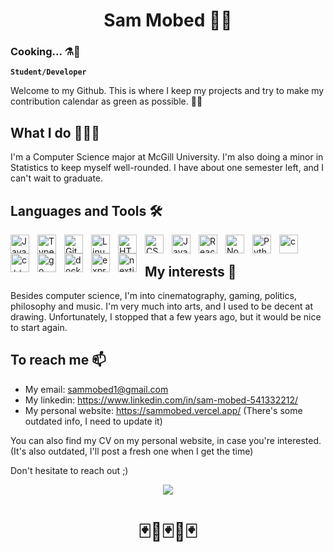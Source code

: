 <h1 align="center"><b>Sam Mobed 🏂🏽 </b></h1>

### Cooking... ⚗️🧪
**`Student/Developer`**

Welcome to my Github. This is where I keep my projects and try to make my contribution calendar as green as possible. 🧑🏽

## What I do 👨🏽‍💻
<p>I'm a Computer Science major at McGill University. I'm also doing a minor in Statistics to keep myself well-rounded. I have about one semester left, and I can't wait to graduate.</p>

## Languages and Tools 🛠

<img align="left" alt="Java" width="30px" style="padding-right:10px;" src="https://cdn.jsdelivr.net/gh/devicons/devicon/icons/java/java-original.svg"/>
<img align="left" alt="TypeScript" width="30px" style="padding-right:10px;" src="https://cdn.jsdelivr.net/gh/devicons/devicon/icons/typescript/typescript-plain.svg" />
<img align="left" alt="Git" width="30px" style="padding-right:10px;" src="https://cdn.jsdelivr.net/gh/devicons/devicon/icons/git/git-original.svg" />
<img align="left" alt="Linux" width="30px" style="padding-right:10px;" src="https://cdn.jsdelivr.net/gh/devicons/devicon/icons/linux/linux-original.svg" />
<img align="left" alt="HTML" width="30px" style="padding-right:10px;" src="https://cdn.jsdelivr.net/gh/devicons/devicon/icons/html5/html5-plain.svg" />
<img align="left" alt="CSS" width="30px" style="padding-right:10px;" src="https://cdn.jsdelivr.net/gh/devicons/devicon/icons/css3/css3-plain.svg" />
<img align="left" alt="JavaScript" width="30px" style="padding-right:10px;" src="https://cdn.jsdelivr.net/gh/devicons/devicon/icons/javascript/javascript-plain.svg" />
<img align="left" alt="React" width="30px" style="padding-right:10px;" src="https://cdn.jsdelivr.net/gh/devicons/devicon/icons/react/react-original.svg" />
<img align="left" alt="NodeJS" width="30px" style="padding-right:10px;" src="https://cdn.jsdelivr.net/gh/devicons/devicon/icons/nodejs/nodejs-original.svg" />
<img align="left" alt="Python" width="30px" style="padding-right:10px;" src="https://cdn.jsdelivr.net/gh/devicons/devicon/icons/python/python-plain.svg" />
<img align="left" alt="c" width="30px" style="padding-right:10px;" src="https://cdn.jsdelivr.net/gh/devicons/devicon/icons/c/c-original.svg" />
<img align="left" alt="c++" width="30px" style="padding-right:10px;" src="https://cdn.jsdelivr.net/gh/devicons/devicon/icons/cplusplus/cplusplus-original.svg" />
<img align="left" alt="go" width="30px" style="padding-right:10px;" src="https://cdn.jsdelivr.net/gh/devicons/devicon/icons/go/go-original.svg" />
<img align="left" alt="docker" width="30px" style="padding-right:10px;" src="https://cdn.jsdelivr.net/gh/devicons/devicon/icons/docker/docker-original.svg"/>
<img align="left" alt="express" width="30px" style="padding-right:10px;" src="https://cdn.jsdelivr.net/gh/devicons/devicon/icons/express/express-original.svg" />
<img align="left" alt="nextjs" width="30px" style="padding-right:10px;" src="https://cdn.jsdelivr.net/gh/devicons/devicon/icons/nextjs/nextjs-original.svg" />
<br>

<!-- Comment out this section for now, the stat is fine but not yet impressive enough
## My stats 🏆

![Sam's GitHub stats](https://github-readme-stats.vercel.app/api?username=sam-mobed&show_icons=true&theme=gruvbox)
-->
## My interests 🎸

Besides computer science, I'm into cinematography, gaming, politics, philosophy and music. I'm very much into arts, and I used to be decent at drawing. Unfortunately, I stopped that a few years ago, but it would be nice to start again. 

## To reach me 📫

- My email: sammobed1@gmail.com
- My linkedin: https://www.linkedin.com/in/sam-mobed-541332212/
- My personal website: https://sammobed.vercel.app/ (There's some outdated info, I need to update it)
<p>You can also find my CV on my personal website, in case you're interested. (It's also outdated, I'll post a fresh one when I get the time)</p>
<p>Don't hesitate to reach out ;)</p>


<div align="center" >
<img src="https://64.media.tumblr.com/ba3b131928fb92a666ed868e1f8acfac/tumblr_mfm9edCTrh1qzvt64o1_500.gifv"> </img>
</div>
<h1 align="center"><b>🃏🎴🃏🎴🃏</b></h1>


<!--
**Sam-Mobed/Sam-Mobed** is a ✨ _special_ ✨ repository because its `README.md` (this file) appears on your GitHub profile.

Here are some ideas to get you started:

- 🔭 I’m currently working on ...
- 🌱 I’m currently learning ...
- 👯 I’m looking to collaborate on ...
- 🤔 I’m looking for help with ...
- 💬 Ask me about ...
- 📫 How to reach me: ...
- 😄 Pronouns: ...
- ⚡ Fun fact: ...
-->

